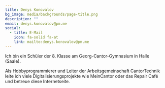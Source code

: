 ```yaml
---
title: Denys Konovalov
bg_image: media/backgrounds/page-title.png
description: ""
email: denys.konovalov@pm.me
social:
  - title: E-Mail
    icon: fa-solid fa-at
    link: mailto:denys.konovalov@pm.me
---
```


Ich bin ein Schüler der 8. Klasse am Georg-Cantor-Gymnasium in Halle (Saale).

Als Hobbyprogrammierer und Leiter der Arbeitsgemeinschaft CantorTechnik leite ich viele Digitalisierungsprojekte wie MeinCantor oder das Repair Café und betreue diese Internetseite.
